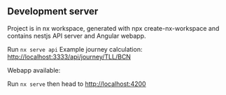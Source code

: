 ## Development server

Project is in nx workspace, generated with npx create-nx-workspace and contains nestjs API server and Angular webapp.

Run `nx serve api`
Example journey calculation: <http://localhost:3333/api/journey/TLL/BCN>

Webapp available:

Run `nx serve` then head to <http://localhost:4200>
